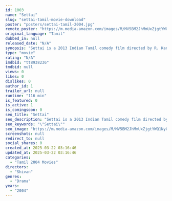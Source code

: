 ```yaml
---
id: 1003
name: "Settai"
slug: "settai-tamil-movie-download"
poster: "posters/settai-tamil-2004.jpg"
remote_poster: "https://m.media-amazon.com/images/M/MV5BM2JhMmUxZjgtYWQ1Ny00ZTlkLWExYzQtMDg4ZGE4ZTFjYjE4XkEyXkFqcGdeQXVyNTM3MDMyMDQ@._V1_SX300.jpg"
original_language: "Tamil"
dubbed_in: null
released_date: "N/A"
synopsis: "Settai is a 2013 Indian Tamil comedy film directed by R. Kannan.A remake of the 2011 Hindi-language film, Delhi Belly,it stars Arya, Anjali, Santhanam, Premji Amaren and Hansika Motwani. The film, which began filming in Chennai on..."
type: "movie"
rating: "N/A"
imdbid: "tt8938236"
tmdbid: null
views: 0
likes: 0
dislikes: 0
author_id: 1
trailer_url: null
runtime: "116 min"
is_featured: 0
is_active: 1
is_comingsoon: 0
seo_title: "Settai"
seo_description: "Settai is a 2013 Indian Tamil comedy film directed by R. Kannan.A remake of the 2011 Hindi-language film, Delhi Belly,it stars Arya, Anjali, Santhanam, Premji Amaren and Hansika Motwani. The film, which began filming in Chennai on..."
seo_keywords: "\"Settai\""
seo_image: "https://m.media-amazon.com/images/M/MV5BM2JhMmUxZjgtYWQ1Ny00ZTlkLWExYzQtMDg4ZGE4ZTFjYjE4XkEyXkFqcGdeQXVyNTM3MDMyMDQ@._V1_SX300.jpg"
screenshots: null
redirect_to: null
social_shares: 0
created_at: 2025-03-22 03:16:46
updated_at: 2025-03-22 03:16:46
categories:
  - "Tamil 2004 Movies"
directors:
  - "Shivan"
genres:
  - "Drama"
years:
  - "2004"
---
```

